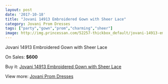 ```yaml
---
layout: post
date: '2017-10-18'
title: "Jovani 14913 Embroidered Gown with Sheer Lace"
category: Jovani Prom Dresses
tags: ["party","gown","prom","charming","sheer"]
image: http://img.princessan.com/52257-thickbox_default/jovani-14913-embroidered-gown-with-sheer-lace.jpg
---
```

Jovani 14913 Embroidered Gown with Sheer Lace

On Sales: **$600**
<a href="https://www.princessan.com/en/jovani-prom-dresses/23563-jovani-14913-embroidered-gown-with-sheer-lace.html"><amp-img layout="responsive" width="600" height="600" src="//img.princessan.com/52257-thickbox_default/jovani-14913-embroidered-gown-with-sheer-lace.jpg" alt="Jovani 14913 Embroidered Gown with Sheer Lace 0" /></a>
<a href="https://www.princessan.com/en/jovani-prom-dresses/23563-jovani-14913-embroidered-gown-with-sheer-lace.html"><amp-img layout="responsive" width="600" height="600" src="//img.princessan.com/52260-thickbox_default/jovani-14913-embroidered-gown-with-sheer-lace.jpg" alt="Jovani 14913 Embroidered Gown with Sheer Lace 1" /></a>
<a href="https://www.princessan.com/en/jovani-prom-dresses/23563-jovani-14913-embroidered-gown-with-sheer-lace.html"><amp-img layout="responsive" width="600" height="600" src="//img.princessan.com/52259-thickbox_default/jovani-14913-embroidered-gown-with-sheer-lace.jpg" alt="Jovani 14913 Embroidered Gown with Sheer Lace 2" /></a>
<a href="https://www.princessan.com/en/jovani-prom-dresses/23563-jovani-14913-embroidered-gown-with-sheer-lace.html"><amp-img layout="responsive" width="600" height="600" src="//img.princessan.com/52258-thickbox_default/jovani-14913-embroidered-gown-with-sheer-lace.jpg" alt="Jovani 14913 Embroidered Gown with Sheer Lace 3" /></a>

Buy it: [Jovani 14913 Embroidered Gown with Sheer Lace](https://www.princessan.com/en/jovani-prom-dresses/23563-jovani-14913-embroidered-gown-with-sheer-lace.html "Jovani 14913 Embroidered Gown with Sheer Lace")

View more: [Jovani Prom Dresses](https://www.princessan.com/en/207-jovani-prom-dresses "Jovani Prom Dresses")